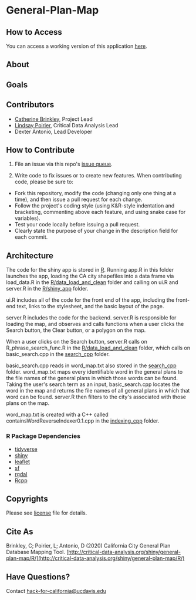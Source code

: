 # General-Plan-Map

## How to Access

You can access a working version of this application [here](http://critical-data-analysis.org/shiny/general-plan-map/R/).

## About


## Goals

## Contributors

* [Catherine Brinkley](https://humanecology.ucdavis.edu/catherine-brinkley), Project Lead
* [Lindsay Poirier](https://sts.ucdavis.edu/people/lpoirier), Critical Data Analysis Lead
* Dexter Antonio, Lead Developer

## How to Contribute

1. File an issue via this repo's [issue queue](https://github.com/Hack-for-California/General-Plan-Map/issues).

2. Write code to fix issues or to create new features. When contributing code, please be sure to:

  * Fork this repository, modify the code (changing only one thing at a time), and then issue a pull request for each change.
  * Follow the project's coding style (using K&R-style indentation and bracketing, commenting above each feature, and using snake case for variables).
  * Test your code locally before issuing a pull request.
  * Clearly state the purpose of your change in the description field for each commit.

## Architecture

The code for the shiny app is stored in [R](https://github.com/Hack-for-California/General-Plan-Map/tree/master/R). Running app.R in this folder launches the app, 
loading the CA city shapefiles into a data frame via load_data.R in the [R/data_load_and_clean](https://github.com/Hack-for-California/General-Plan-Map/tree/master/R/data_load_and_clean) 
folder and calling on ui.R and server.R in the [R/shiny_app](https://github.com/Hack-for-California/General-Plan-Map/tree/master/R/shiny_app) folder. 

ui.R includes all of the code for the front end of the app, including the front-end text, links to the stylesheet, and the basic layout of the page. 

server.R includes the code for the backend. server.R is responsible for loading the map, and observes and calls functions when a user clicks the Search button, 
the Clear button, or a polygon on the map. 

When a user clicks on the Search button, server.R calls on R_phrase_search_func.R in the [R/data_load_and_clean](https://github.com/Hack-for-California/General-Plan-Map/R/tree/master/R/data_load_and_clean) folder,
which calls on basic_search.cpp in the [search_cpp](https://github.com/Hack-for-California/General-Plan-Map/tree/master/search_cpp) folder. 

basic_search.cpp reads in word_map.txt also stored in the [search_cpp](https://github.com/Hack-for-California/General-Plan-Map/search_cpp) folder. 
word_map.txt maps every identifiable word in the general plans to the file names of the general plans in which those words can be found. Taking 
the user's search term as an input, basic_search.cpp locates the word in the map and returns the file names of all general plans in which that word can be found.
server.R then filters to the city's associated with those plans on the map. 

word_map.txt is created with a C++ called containsWordReverseIndexer0.1.cpp in the [indexing_cpp](https://github.com/Hack-for-California/General-Plan-Map/tree/master/indexing_cpp) folder.

### R Package Dependencies

* [tidyverse](https://www.tidyverse.org/)
* [shiny](https://shiny.rstudio.com/)
* [leaflet](https://rstudio.github.io/leaflet/)
* [sf](https://r-spatial.github.io/sf/articles/sf1.html)
* [rgdal](https://cran.r-project.org/web/packages/rgdal/rgdal.pdf)
* [Rcpp](http://www.rcpp.org/)

## Copyrights

Please see [license](https://github.com/Hack-for-California/General-Plan-Map/blob/master/LICENSE) file for details.

## Cite As

Brinkley, C; Poirier, L; Antonio, D (2020) California City General Plan Database Mapping Tool. [http://critical-data-analysis.org/shiny/general-plan-map/R/](http://critical-data-analysis.org/shiny/general-plan-map/R/)

## Have Questions?
Contact [hack-for-california@ucdavis.edu](mailto:hack-for-california@ucdavis.edu)
